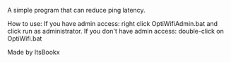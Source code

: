A simple program that can reduce ping latency.

How to use:
If you have admin access: right click OptiWifiAdmin.bat and click run as administrator.
If you don't have admin access: double-click on OptiWifi.bat


Made by ItsBookx
